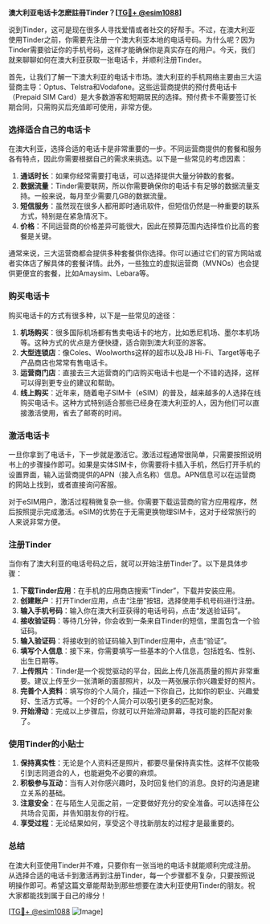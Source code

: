 **澳大利亚电话卡怎麽註冊Tinder？[[TG💪+ @esim1088](https://t.me/s/esim1088)]**

说到Tinder，这可是现在很多人寻找爱情或者社交的好帮手。不过，在澳大利亚使用Tinder之前，你需要先注册一个澳大利亚本地的电话号码。为什么呢？因为Tinder需要验证你的手机号码，这样才能确保你是真实存在的用户。今天，我们就来聊聊如何在澳大利亚获取一张电话卡，并顺利注册Tinder。

首先，让我们了解一下澳大利亚的电话卡市场。澳大利亚的手机网络主要由三大运营商主导：Optus、Telstra和Vodafone。这些运营商提供的预付费电话卡（Prepaid SIM Card）是大多数游客和短期居民的选择。预付费卡不需要签订长期合同，只需购买后充值即可使用，非常方便。

### **选择适合自己的电话卡**

在澳大利亚，选择合适的电话卡是非常重要的一步。不同运营商提供的套餐和服务各有特点，因此你需要根据自己的需求来挑选。以下是一些常见的考虑因素：

1. **通话时长**：如果你经常需要打电话，可以选择提供大量分钟数的套餐。
2. **数据流量**：Tinder需要联网，所以你需要确保你的电话卡有足够的数据流量支持。一般来说，每月至少需要几GB的数据流量。
3. **短信服务**：虽然现在很多人都用即时通讯软件，但短信仍然是一种重要的联系方式，特别是在紧急情况下。
4. **价格**：不同运营商的价格差异可能很大，因此在预算范围内选择性价比高的套餐是关键。

通常来说，三大运营商都会提供多种套餐供你选择。你可以通过它们的官方网站或者实体店了解具体的套餐详情。此外，一些独立的虚拟运营商（MVNOs）也会提供更便宜的套餐，比如Amaysim、Lebara等。

### **购买电话卡**

购买电话卡的方式有很多种，以下是一些常见的途径：

1. **机场购买**：很多国际机场都有售卖电话卡的地方，比如悉尼机场、墨尔本机场等。这种方式的优点是方便快捷，适合刚到澳大利亚的游客。
2. **大型连锁店**：像Coles、Woolworths这样的超市以及JB Hi-Fi、Target等电子产品商店也常常有售电话卡。
3. **运营商门店**：直接去三大运营商的门店购买电话卡也是一个不错的选择，这样可以得到更专业的建议和帮助。
4. **线上购买**：近年来，随着电子SIM卡（eSIM）的普及，越来越多的人选择在线购买电话卡。这种方式特别适合那些已经身在澳大利亚的人，因为他们可以直接激活使用，省去了邮寄的时间。

### **激活电话卡**

一旦你拿到了电话卡，下一步就是激活它。激活过程通常很简单，只需要按照说明书上的步骤操作即可。如果是实体SIM卡，你需要将卡插入手机，然后打开手机的设置界面，输入运营商提供的APN（接入点名称）信息。APN信息可以在运营商的网站上找到，或者直接询问客服。

对于eSIM用户，激活过程稍微复杂一些。你需要下载运营商的官方应用程序，然后按照提示完成激活。eSIM的优势在于无需更换物理SIM卡，这对于经常旅行的人来说非常方便。

### **注册Tinder**

当你有了澳大利亚的电话号码之后，就可以开始注册Tinder了。以下是具体步骤：

1. **下载Tinder应用**：在手机的应用商店搜索“Tinder”，下载并安装应用。
2. **创建账户**：打开Tinder应用，点击“注册”按钮，选择使用手机号码进行注册。
3. **输入手机号码**：输入你在澳大利亚获得的电话号码，点击“发送验证码”。
4. **接收验证码**：等待几分钟，你会收到一条来自Tinder的短信，里面包含一个验证码。
5. **输入验证码**：将接收到的验证码输入到Tinder应用中，点击“验证”。
6. **填写个人信息**：接下来，你需要填写一些基本的个人信息，包括姓名、性别、出生日期等。
7. **上传照片**：Tinder是一个视觉驱动的平台，因此上传几张高质量的照片非常重要。建议上传至少一张清晰的面部照片，以及一两张展示你兴趣爱好的照片。
8. **完善个人资料**：填写你的个人简介，描述一下你自己，比如你的职业、兴趣爱好、生活方式等。一个好的个人简介可以吸引更多的匹配对象。
9. **开始滑动**：完成以上步骤后，你就可以开始滑动屏幕，寻找可能的匹配对象了。

### **使用Tinder的小贴士**

1. **保持真实性**：无论是个人资料还是照片，都要尽量保持真实性。这样不仅能吸引到志同道合的人，也能避免不必要的麻烦。
2. **积极参与互动**：当有人对你感兴趣时，及时回复他们的消息。良好的沟通是建立关系的基础。
3. **注意安全**：在与陌生人见面之前，一定要做好充分的安全准备。可以选择在公共场合见面，并告知朋友你的行程。
4. **享受过程**：无论结果如何，享受这个寻找新朋友的过程才是最重要的。

### **总结**

在澳大利亚使用Tinder并不难，只要你有一张当地的电话卡就能顺利完成注册。从选择合适的电话卡到激活再到注册Tinder，每一个步骤都不复杂，只要按照说明操作即可。希望这篇文章能帮助到那些想要在澳大利亚使用Tinder的朋友。祝大家都能找到属于自己的缘分！

[[TG💪+ @esim1088](https://t.me/s/esim1088) ![Image](https://i.postimg.cc/4NQfJmqS/Snipaste-2025-05-13-00-14-12.png)]